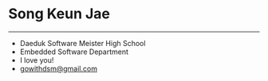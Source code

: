Song Keun Jae
=============

---

-	Daeduk Software Meister High School
-	Embedded Software Department
-	I love you!
-	gowithdsm@gmail.com
